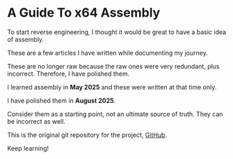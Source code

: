 # A Guide To x64 Assembly

To start reverse engineering, I thought it would be great to have a basic idea of assembly.

These are a few articles I have written while documenting my journey.

These are no longer raw because the raw ones were very redundant, plus incorrect. Therefore, I have polished them.

I learned assembly in **May 2025** and these were written at that time only.

I have polished them in **August 2025**.

Consider them as a starting point, not an ultimate source of truth. They can be incorrect as well.

This is the original git repository for the project, [GitHub](https://github.com/hi-anki/x86_64-assembly).



Keep learning!
